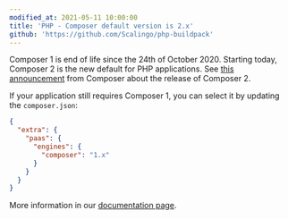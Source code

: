 ```yaml
---
modified_at: 2021-05-11 10:00:00
title: 'PHP - Composer default version is 2.x'
github: 'https://github.com/Scalingo/php-buildpack'
---
```


Composer 1 is end of life since the 24th of October 2020. Starting today, Composer 2 is the new default for PHP applications. See [this announcement](https://blog.packagist.com/composer-2-0-is-now-available/#4-what-s-next) from Composer about the release of Composer 2.

If your application still requires Composer 1, you can select it by updating the `composer.json`:

```json
{
  "extra": {
    "paas": {
      "engines": {
        "composer": "1.x"
      }
    }
  }
}
```

More information in our [documentation page](https://doc.scalingo.com/languages/php/start#select-a-composer-version).
